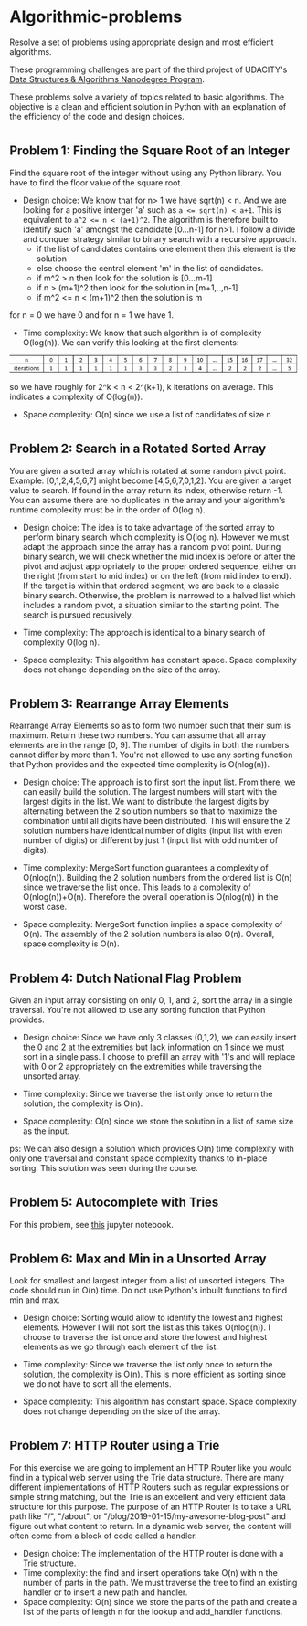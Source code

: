 # Algorithmic-problems
Resolve a set of problems using appropriate design and most efficient algorithms.

These programming challenges are part of the third project of UDACITY's [Data Structures & Algorithms Nanodegree Program](https://www.udacity.com/course/data-structures-and-algorithms-nanodegree--nd256).

These problems solve a variety of topics related to basic algorithms. The objective is a clean and efficient solution in Python with an explanation of the efficiency of the code and design choices.

#   
## Problem 1: Finding the Square Root of an Integer
Find the square root of the integer without using any Python library. You have to find the floor value of the square root.

  - Design choice: We know that for n> 1 we have sqrt(n) < n. And we are looking for a positive interger 'a' such as `a <= sqrt(n) < a+1`. This is equivalent to `a^2 <= n < (a+1)^2`. The algorithm is therefore built to identify such 'a' amongst the candidate [0...n-1] for n>1. I follow a divide and conquer strategy similar to binary search with a recursive approach.
    - if the list of candidates contains one element then this element is the solution
    - else choose the central element 'm' in the list of candidates.
    - if m^2 > n then look for the solution is [0...m-1]
    - if n > (m+1)^2 then look for the solution in [m+1,..,n-1]
    - if m^2 <= n < (m+1)^2 then the solution is m
  
  for n = 0 we have 0 and for n = 1 we have 1.
  
  - Time complexity:
  We know that such algorithm is of complexity O(log(n)).
  We can verify this looking at the first elements:
  
![](asset/sqrt.jpg)
  
  so we have roughly for 2^k < n < 2^(k+1), k iterations on average. This indicates a complexity of O(log(n)).

  - Space complexity: O(n) since we use a list of candidates of size n

#   
## Problem 2: Search in a Rotated Sorted Array
You are given a sorted array which is rotated at some random pivot point. Example: [0,1,2,4,5,6,7] might become [4,5,6,7,0,1,2]. You are given a target value to search. If found in the array return its index, otherwise return -1. You can assume there are no duplicates in the array and your algorithm's runtime complexity must be in the order of O(log n).

  - Design choice: The idea is to take advantage of the sorted array to perform binary search which complexity is O(log n). However we must adapt the approach since the array has a random pivot point. During binary search, we will check whether the mid index is before or after the pivot and adjust appropriately to the proper ordered sequence, either on the right (from start to mid index) or on the left (from mid index to end). If the target is within that ordered segment, we are back to a classic binary search.
  Otherwise, the problem is narrowed to a halved list which includes a random pivot, a situation similar to the starting point. The search is pursued recusively.
  
  - Time complexity: The approach is identical to a binary search of complexity O(log n).
  
  - Space complexity: This algorithm has constant space. Space complexity does not change depending on the size of the array.
  
  #   
  ## Problem 3: Rearrange Array Elements
Rearrange Array Elements so as to form two number such that their sum is maximum. Return these two numbers. You can assume that all array elements are in the range [0, 9]. The number of digits in both the numbers cannot differ by more than 1. You're not allowed to use any sorting function that Python provides and the expected time complexity is O(nlog(n)).

  - Design choice: The approach is to first sort the input list. From there, we can easily build the solution. The largest numbers will start with the largest digits in the list. We want to distribute the largest digits by alternating between the 2 solution numbers so that to maximize the combination until all digits have been distributed. This will ensure the 2 solution numbers have identical number of digits (input list with even number of digits) or different by just 1 (input list with odd number of digits).
  
  - Time complexity: MergeSort function guarantees a complexity of O(nlog(n)). Building the 2 solution numbers from the ordered list is O(n) since we traverse the list once. This leads to a complexity of O(nlog(n))+O(n). Therefore the overall operation is O(nlog(n)) in the worst case.
  
  - Space complexity: MergeSort function implies a space complexity of O(n). The assembly of the 2 solution numbers is also O(n). Overall, space complexity is O(n).

#   
## Problem 4: Dutch National Flag Problem
Given an input array consisting on only 0, 1, and 2, sort the array in a single traversal. You're not allowed to use any sorting function that Python provides.
 
 - Design choice: Since we have only 3 classes (0,1,2), we can easily insert the 0 and 2 at the extremities but lack information on 1 since we must sort in a single pass.
 I choose to prefill an array with '1's and will replace with 0 or 2 appropriately on the extremities while traversing the unsorted array.
 
  - Time complexity: Since we traverse the list only once to return the solution, the complexity is O(n).
  
  - Space complexity: O(n) since we store the solution in a list of same size as the input.

ps: We can also design a solution which provides O(n) time complexity with only one traversal and constant space complexity thanks to in-place sorting. This solution was seen during the course.

#   
## Problem 5: Autocomplete with Tries
For this problem, see [this](https://github.com/LaurentVeyssier/Algorithmic-problems/blob/main/Trie.ipynb) jupyter notebook.


#   
## Problem 6: Max and Min in a Unsorted Array
Look for smallest and largest integer from a list of unsorted integers. The code should run in O(n) time. Do not use Python's inbuilt functions to find min and max.

  - Design choice: Sorting would allow to identify the lowest and highest elements. However I will not sort the list as this takes O(nlog(n)). I choose to traverse the list once and store the lowest and highest elements as we go through each element of the list.
  
  - Time complexity: Since we traverse the list only once to return the solution, the complexity is O(n). This is more efficient as sorting since we do not have to sort all the elements.
  
  - Space complexity: This algorithm has constant space. Space complexity does not change depending on the size of the array.
  
 
#     
## Problem 7: HTTP Router using a Trie
For this exercise we are going to implement an HTTP Router like you would find in a typical web server using the Trie data structure. There are many different implementations of HTTP Routers such as regular expressions or simple string matching, but the Trie is an excellent and very efficient data structure for this purpose. The purpose of an HTTP Router is to take a URL path like "/", "/about", or "/blog/2019-01-15/my-awesome-blog-post" and figure out what content to return. In a dynamic web server, the content will often come from a block of code called a handler.

  - Design choice: The implementation of the HTTP router is done with a Trie structure.
  - Time complexity: the find and insert operations take O(n) with n the number of parts in the path. We must traverse the tree to find an existing handler or to insert a new path and handler.
  - Space complexity: O(n) since we store the parts of the path and create a list of the parts of length n for the lookup and add_handler functions.
